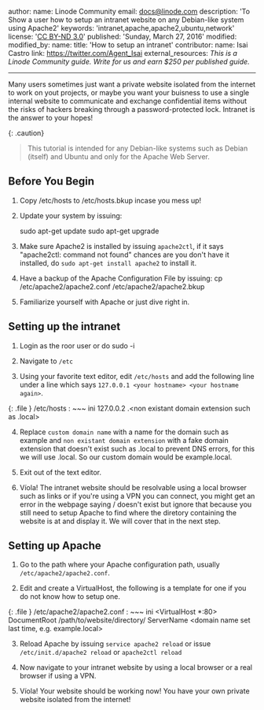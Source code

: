 author:
  name: Linode Community
  email: docs@linode.com
description: 'To Show a user how to setup an intranet website on any Debian-like system using Apache2'
keywords:  'intranet,apache,apache2,ubuntu,network'
license: '[CC BY-ND 3.0](http://creativecommons.org/licenses/by-nd/3.0/us/)' 
published: 'Sunday, March 27, 2016'
modified:  
modified_by:
  name:
  title: 'How to setup an intranet'
contributor:
  name: Isai Castro
  link: https://twitter.com/Agent_Isai
  external_resources:
*This is a Linode Community guide. Write for us and earn $250 per published guide.*
<hr>

Many users sometimes just want a private website isolated from the internet to work on yout projects, or maybe you want your buisness to use a single internal website to communicate and exchange confidential items without the risks of hackers breaking through a password-protected lock. Intranet is the answer to your hopes!

{: .caution}
>
> This tutorial is intended for any Debian-like systems such as Debian (itself) and Ubuntu and only for the Apache Web Server.

## Before You Begin

1. Copy /etc/hosts to /etc/hosts.bkup incase you mess up!

2. Update your system by issuing:

	sudo apt-get update
	sudo apt-get upgrade

3. Make sure Apache2 is installed by issuing `apache2ctl`, if it says "apache2ctl: command not found" chances are you don't have it installed, do `sudo apt-get install apache2` to install it.

4. Have a backup of the Apache Configuration File by issuing:
	cp /etc/apache2/apache2.conf /etc/apache2/apache2.bkup

5. Familiarize yourself with Apache or just dive right in.

## Setting up the intranet

1. Login as the roor user or do sudo -i

2. Navigate to `/etc`

3. Using your favorite text editor, edit `/etc/hosts` and add the following line under a line which says `127.0.0.1 <your hostname> <your hostname again>`.

{: .file } /etc/hosts
:   ~~~ ini
    127.0.0.2	<custom domain name>.<non existant domain extension such as .local>	<Repeat the same domain name>

4. Replace `custom domain name` with a name for the domain such as example and `non existant domain extension` with a fake domain extension that doesn't exist such as .local to prevent DNS errors, for this we will use .local. So our custom domain would be example.local.

5. Exit out of the text editor.

6. Víola! The intranet website should be resolvable using a local browser such as links or if you're using a VPN you can connect, you might get an error in the webpage saying / doesn't exist but ignore that because you still need to setup Apache to find where the diretory containing the website is at and display it. We will cover that in the next step.

## Setting up Apache

1. Go to the path where your Apache configuration path, usually `/etc/apache2/apache2.conf`.

2. Edit and create a VirtualHost, the following is a template for one if you do not know how to setup one.

{: .file } /etc/apache2/apache2.conf
:   ~~~ ini
	<VirtualHost *:80>
	DocumentRoot /path/to/website/directory/
	ServerName <domain name set last time, e.g. example.local>
	</VirtualHost>

3. Reload Apache by issuing `service apache2 reload` or issue `/etc/init.d/apache2 reload` or `apache2ctl reload`

4. Now navigate to your intranet website by using a local browser or a real browser if using a VPN.

5. Víola! Your website should be working now! You have your own private website isolated from the internet!

